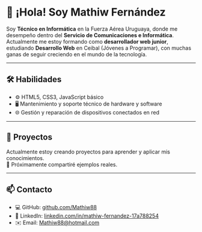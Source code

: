 # 👋 ¡Hola! Soy Mathiw Fernández

Soy **Técnico en Informática** en la Fuerza Aérea Uruguaya, donde me desempeño dentro del **Servicio de Comunicaciones e Informática**.  
Actualmente me estoy formando como **desarrollador web junior**, estudiando **Desarrollo Web** en Ceibal (Jóvenes a Programar), con muchas ganas de seguir creciendo en el mundo de la tecnología.

---

## 🛠️ Habilidades

- ⚙️ HTML5, CSS3, JavaScript básico
- 🖥️ Mantenimiento y soporte técnico de hardware y software
- 🌐 Gestión y reparación de dispositivos conectados en red

---

## 🚧 Proyectos

Actualmente estoy creando proyectos para aprender y aplicar mis conocimientos.  
📌 Próximamente compartiré ejemplos reales.

---

## 📫 Contacto

- 💻 GitHub: [github.com/Mathiw88](https://github.com/Mathiw88)
- 💼 LinkedIn: [linkedin.com/in/mathiw-fernandez-17a788254](https://www.linkedin.com/in/mathiw-fernandez-17a788254/)
- ✉️ Email: [Mathiw88@hotmail.com](mailto:Mathiw88@hotmail.com)
